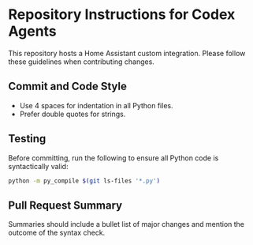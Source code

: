 # Repository Instructions for Codex Agents

This repository hosts a Home Assistant custom integration. Please follow these guidelines when contributing changes.

## Commit and Code Style
- Use 4 spaces for indentation in all Python files.
- Prefer double quotes for strings.

## Testing
Before committing, run the following to ensure all Python code is syntactically valid:

```bash
python -m py_compile $(git ls-files '*.py')
```

## Pull Request Summary
Summaries should include a bullet list of major changes and mention the outcome of the syntax check.
